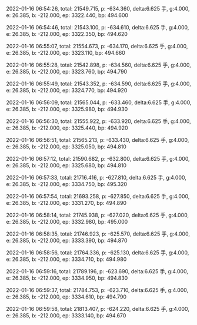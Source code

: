 2022-01-16 06:54:26, total: 21549.715, p: -634.360, delta:6.625 手, g:4.000, e: 26.385, b: -212.000, ep: 3322.440, bp: 494.600

2022-01-16 06:54:46, total: 21543.100, p: -634.610, delta:6.625 手, g:4.000, e: 26.385, b: -212.000, ep: 3322.350, bp: 494.620

2022-01-16 06:55:07, total: 21554.673, p: -634.170, delta:6.625 手, g:4.000, e: 26.385, b: -212.000, ep: 3323.110, bp: 494.660

2022-01-16 06:55:28, total: 21542.898, p: -634.560, delta:6.625 手, g:4.000, e: 26.385, b: -212.000, ep: 3323.760, bp: 494.790

2022-01-16 06:55:49, total: 21543.352, p: -634.590, delta:6.625 手, g:4.000, e: 26.385, b: -212.000, ep: 3324.770, bp: 494.920

2022-01-16 06:56:09, total: 21565.044, p: -633.460, delta:6.625 手, g:4.000, e: 26.385, b: -212.000, ep: 3325.980, bp: 494.930

2022-01-16 06:56:30, total: 21555.922, p: -633.920, delta:6.625 手, g:4.000, e: 26.385, b: -212.000, ep: 3325.440, bp: 494.920

2022-01-16 06:56:51, total: 21565.213, p: -633.430, delta:6.625 手, g:4.000, e: 26.385, b: -212.000, ep: 3325.050, bp: 494.810

2022-01-16 06:57:12, total: 21590.682, p: -632.800, delta:6.625 手, g:4.000, e: 26.385, b: -212.000, ep: 3325.680, bp: 494.810

2022-01-16 06:57:33, total: 21716.416, p: -627.810, delta:6.625 手, g:4.000, e: 26.385, b: -212.000, ep: 3334.750, bp: 495.320

2022-01-16 06:57:54, total: 21693.258, p: -627.850, delta:6.625 手, g:4.000, e: 26.385, b: -212.000, ep: 3331.270, bp: 494.890

2022-01-16 06:58:14, total: 21745.938, p: -627.020, delta:6.625 手, g:4.000, e: 26.385, b: -212.000, ep: 3332.980, bp: 495.000

2022-01-16 06:58:35, total: 21746.923, p: -625.570, delta:6.625 手, g:4.000, e: 26.385, b: -212.000, ep: 3333.390, bp: 494.870

2022-01-16 06:58:56, total: 21764.336, p: -625.130, delta:6.625 手, g:4.000, e: 26.385, b: -212.000, ep: 3334.710, bp: 494.980

2022-01-16 06:59:16, total: 21789.196, p: -623.690, delta:6.625 手, g:4.000, e: 26.385, b: -212.000, ep: 3334.950, bp: 494.830

2022-01-16 06:59:37, total: 21784.753, p: -623.710, delta:6.625 手, g:4.000, e: 26.385, b: -212.000, ep: 3334.610, bp: 494.790

2022-01-16 06:59:58, total: 21813.407, p: -624.220, delta:6.625 手, g:4.000, e: 26.385, b: -212.000, ep: 3333.140, bp: 494.670